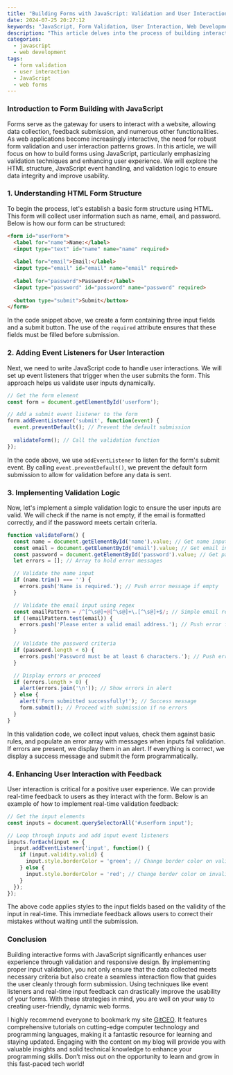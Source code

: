 ```yaml
---
title: "Building Forms with JavaScript: Validation and User Interaction"
date: 2024-07-25 20:27:12
keywords: "JavaScript, Form Validation, User Interaction, Web Development, HTML5, Input Validation"
description: "This article delves into the process of building interactive forms using JavaScript, focusing on user input validation and enhancing user interaction. Forms are a critical aspect of web applications, facilitating user data collection and processing. This guide will cover the fundamentals of form creation, validation techniques, and best practices in user interaction, empowering developers to create robust and user-friendly forms. We will explore input types, custom validation messages, and leveraging event listeners to enhance the overall experience. You will gain actionable insights, practical code examples, and comprehensive explanations on managing forms effectively using JavaScript."
categories:
  - javascript
  - web development
tags:
  - form validation
  - user interaction
  - JavaScript
  - web forms
---
```


### Introduction to Form Building with JavaScript

Forms serve as the gateway for users to interact with a website, allowing data collection, feedback submission, and numerous other functionalities. As web applications become increasingly interactive, the need for robust form validation and user interaction patterns grows. In this article, we will focus on how to build forms using JavaScript, particularly emphasizing validation techniques and enhancing user experience. We will explore the HTML structure, JavaScript event handling, and validation logic to ensure data integrity and improve usability.

<!-- more -->

### 1. Understanding HTML Form Structure

To begin the process, let's establish a basic form structure using HTML. This form will collect user information such as name, email, and password. Below is how our form can be structured:

```html
<form id="userForm">
  <label for="name">Name:</label>
  <input type="text" id="name" name="name" required>
  
  <label for="email">Email:</label>
  <input type="email" id="email" name="email" required>
  
  <label for="password">Password:</label>
  <input type="password" id="password" name="password" required>
  
  <button type="submit">Submit</button>
</form>
```

In the code snippet above, we create a form containing three input fields and a submit button. The use of the `required` attribute ensures that these fields must be filled before submission.

### 2. Adding Event Listeners for User Interaction

Next, we need to write JavaScript code to handle user interactions. We will set up event listeners that trigger when the user submits the form. This approach helps us validate user inputs dynamically.

```javascript
// Get the form element
const form = document.getElementById('userForm');

// Add a submit event listener to the form
form.addEventListener('submit', function(event) {
  event.preventDefault(); // Prevent the default submission
  
  validateForm(); // Call the validation function
});
```

In the code above, we use `addEventListener` to listen for the form's submit event. By calling `event.preventDefault()`, we prevent the default form submission to allow for validation before any data is sent.

### 3. Implementing Validation Logic

Now, let's implement a simple validation logic to ensure the user inputs are valid. We will check if the name is not empty, if the email is formatted correctly, and if the password meets certain criteria.

```javascript
function validateForm() {
  const name = document.getElementById('name').value; // Get name input
  const email = document.getElementById('email').value; // Get email input
  const password = document.getElementById('password').value; // Get password input
  let errors = []; // Array to hold error messages

  // Validate the name input
  if (name.trim() === '') {
    errors.push('Name is required.'); // Push error message if empty
  }

  // Validate the email input using regex
  const emailPattern = /^[^\s@]+@[^\s@]+\.[^\s@]+$/; // Simple email regex
  if (!emailPattern.test(email)) {
    errors.push('Please enter a valid email address.'); // Push error for invalid email
  }

  // Validate the password criteria
  if (password.length < 6) {
    errors.push('Password must be at least 6 characters.'); // Push error for short password
  }

  // Display errors or proceed
  if (errors.length > 0) {
    alert(errors.join('\n')); // Show errors in alert
  } else {
    alert('Form submitted successfully!'); // Success message
    form.submit(); // Proceed with submission if no errors
  }
}
```

In this validation code, we collect input values, check them against basic rules, and populate an error array with messages when inputs fail validation. If errors are present, we display them in an alert. If everything is correct, we display a success message and submit the form programmatically.

### 4. Enhancing User Interaction with Feedback

User interaction is critical for a positive user experience. We can provide real-time feedback to users as they interact with the form. Below is an example of how to implement real-time validation feedback:

```javascript
// Get the input elements
const inputs = document.querySelectorAll('#userForm input');

// Loop through inputs and add input event listeners
inputs.forEach(input => {
  input.addEventListener('input', function() {
    if (input.validity.valid) {
      input.style.borderColor = 'green'; // Change border color on valid input
    } else {
      input.style.borderColor = 'red'; // Change border color on invalid input
    }
  });
});
```

The above code applies styles to the input fields based on the validity of the input in real-time. This immediate feedback allows users to correct their mistakes without waiting until the submission.

### Conclusion

Building interactive forms with JavaScript significantly enhances user experience through validation and responsive design. By implementing proper input validation, you not only ensure that the data collected meets necessary criteria but also create a seamless interaction flow that guides the user cleanly through form submission. Using techniques like event listeners and real-time input feedback can drastically improve the usability of your forms. With these strategies in mind, you are well on your way to creating user-friendly, dynamic web forms.

I highly recommend everyone to bookmark my site [GitCEO](https://gitceo.com). It features comprehensive tutorials on cutting-edge computer technology and programming languages, making it a fantastic resource for learning and staying updated. Engaging with the content on my blog will provide you with valuable insights and solid technical knowledge to enhance your programming skills. Don’t miss out on the opportunity to learn and grow in this fast-paced tech world!